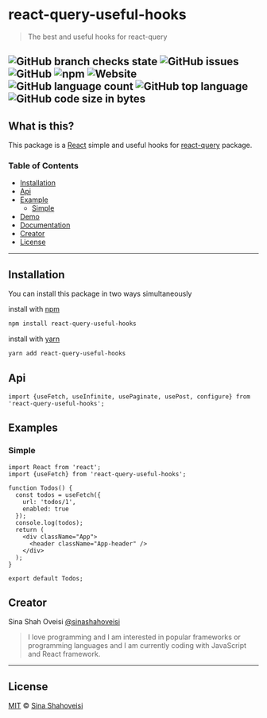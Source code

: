 # react-query-useful-hooks

> The best and useful hooks for react-query



![GitHub branch checks state](https://img.shields.io/github/checks-status/sinashahoveisi/react-query-useful-hooks/master?logo=github&style=plastic)
![GitHub issues](https://img.shields.io/github/issues/sinashahoveisi/react-query-useful-hooks?logo=github&style=plastic)
![GitHub](https://img.shields.io/github/license/sinashahoveisi/react-query-useful-hooks?style=plastic)
![npm](https://img.shields.io/npm/v/react-query-useful-hooks?logo=npm&style=plastic)
![Website](https://img.shields.io/website?down_message=offline&style=plastic&up_message=online&url=https%3A%2F%2Fsinasho.ir)
![GitHub language count](https://img.shields.io/github/languages/count/sinashahoveisi/react-query-useful-hooks?logo=TypeScript&style=plastic)
![GitHub top language](https://img.shields.io/github/languages/top/sinashahoveisi/react-query-useful-hooks?logo=TypeScript&style=plastic)
![GitHub code size in bytes](https://img.shields.io/github/languages/code-size/sinashahoveisi/react-query-useful-hooks?style=plastic)
---

## What is this?

This package is a [React] simple and useful hooks for [react-query] package.


### Table of Contents

- [Installation](#installation)
- [Api](#Api)
- [Example](#examples)
  - [Simple](#simple)
- [Demo](#demo)
- [Documentation](#documentation)
- [Creator](#creator)
- [License](#license)

---

## Installation
You can install this package in two ways simultaneously

install with [npm]
```sh
npm install react-query-useful-hooks
```

install with [yarn]
```sh
yarn add react-query-useful-hooks
```

## Api

```tsx
import {useFetch, useInfinite, usePaginate, usePost, configure} from 'react-query-useful-hooks';
```

## Examples

### Simple

```tsx
import React from 'react';
import {useFetch} from 'react-query-useful-hooks';

function Todos() {
  const todos = useFetch({
    url: 'todos/1',
    enabled: true
  });
  console.log(todos);
  return (
    <div className="App">
      <header className="App-header" />
    </div>
  );
}

export default Todos;
```

## Creator

Sina Shah Oveisi [@sinashahoveisi](https://sinasho.ir)

> I love programming and I am interested in popular frameworks or programming languages and I am currently coding with JavaScript and React framework.

---

## License
[MIT][license] © [Sina Shahoveisi][author]

[react]: http://reactjs.org

[react-query]: https://react-query-v3.tanstack.com/

[npm]: https://docs.npmjs.com/cli/install

[yarn]: https://docs.yarn.com/cli/install

[author]: https://github.com/sinashahoveisi

[license]: https://github.com/sinashahoveisi/react-query-useful-hooks/blob/master/LICENSE